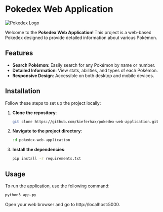 # Pokedex Web Application

![Pokedex Logo]()

Welcome to the **Pokedex Web Application**! This project is a web-based Pokedex designed to provide detailed information about various Pokémon.

## Features

- **Search Pokémon**: Easily search for any Pokémon by name or number.
- **Detailed Information**: View stats, abilities, and types of each Pokémon.
- **Responsive Design**: Accessible on both desktop and mobile devices.

## Installation

Follow these steps to set up the project locally:

1. **Clone the repository**:
    ```bash
    git clone https://github.com/kieferhax/pokedex-web-application.git
    ```

2. **Navigate to the project directory**:
    ```bash
    cd pokedex-web-application
    ```

3. **Install the dependencies**:
    ```bash
    pip install -r requirements.txt
    ```

## Usage

To run the application, use the following command:

```bash
python3 app.py
```

Open your web browser and go to http://localhost:5000.
